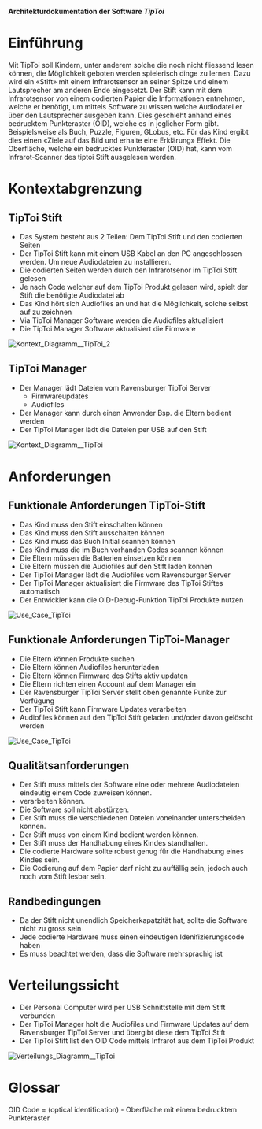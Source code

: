 **Architekturdokumentation der Software *TipToi***

# Einführung
<!--
Diese Vorlage einer Architekturdokumentation ... ist eine vereinfachte und angepasste Version der Vorlage arc42[^1] sowie . 
-->
Mit TipToi soll Kindern, unter anderem solche die noch nicht fliessend lesen können, die Möglichkeit geboten werden spielerisch dinge zu lernen. Dazu wird ein «Stift» mit einem Infrarotsensor an seiner Spitze und einem Lautsprecher am anderen Ende eingesetzt. Der Stift kann mit dem Infrarotsensor von einem codierten Papier die Informationen entnehmen, welche er benötigt, um mittels Software zu wissen welche Audiodatei er über den Lautsprecher ausgeben kann. Dies geschieht anhand eines bedrucktem Punkteraster (OID), welche es in jeglicher Form gibt. Beispielsweise als Buch, Puzzle, Figuren, GLobus, etc. Für das Kind ergibt dies einen «Ziele auf das Bild und erhalte eine Erklärung» Effekt. Die Oberfläche, welche ein bedrucktes Punkteraster (OID) hat, kann vom Infrarot-Scanner des tiptoi Stift ausgelesen werden.

# Kontextabgrenzung 
## TipToi Stift
- Das System besteht aus 2 Teilen: Dem TipToi Stift und den codierten Seiten
- Der TipToi Stift kann mit einem USB Kabel an den PC angeschlossen werden. Um neue Audiodateien zu installieren.
- Die codierten Seiten werden durch den Infrarotsenor im TipToi Stift gelesen
- Je nach Code welcher auf dem TipToi Produkt gelesen wird, spielt der Stift die benötigte Audiodatei ab
- Das Kind hört sich Audiofiles an und hat die Möglichkeit, solche selbst auf zu zeichnen
- Via TipToi Manager Software werden die Audiofiles aktualisiert
- Die TipToi Manager Software aktualisiert die Firmware

![Kontext_Diagramm__TipToi_2](Kontext_Dia_TipToi_Stift_V3.png)

## TipToi Manager
- Der Manager lädt Dateien vom Ravensburger TipToi Server
  - Firmwareupdates
  - Audiofiles
- Der Manager kann durch einen Anwender Bsp. die Eltern bedient werden
- Der TipToi Manager lädt die Dateien per USB auf den Stift

![Kontext_Diagramm__TipToi](Kontext_Diagramm_TipToi_v.2.jpg)

# Anforderungen
## Funktionale Anforderungen TipToi-Stift
- Das Kind muss den Stift einschalten können
- Das Kind muss den Stift ausschalten können
- Das Kind muss das Buch Initial scannen können
- Das Kind muss die im Buch vorhanden Codes scannen können
- Die Eltern müssen die Batterien einsetzen können
- Die Eltern müssen die Audiofiles auf den Stift laden können
- Der TipToi Manager lädt die Audiofiles vom Ravensburger Server
- Der TipToi Manager aktualisiert die Firmware des TipToi Stiftes automatisch
- Der Entwickler kann die OID-Debug-Funktion TipToi Produkte nutzen

![Use_Case_TipToi](Use_Case_TipToi_V3.png)

## Funktionale Anforderungen TipToi-Manager
- Die Eltern können Produkte suchen
- Die Eltern können Audiofiles  herunterladen
- Die Eltern können Firmware des Stifts aktiv updaten
- Die Eltern richten einen Account auf dem Manager ein
- Der Ravensburger TipToi Server stellt oben genannte Punke zur Verfügung
- Der TipToi Stift kann Firmware Updates verarbeiten
- Audiofiles können auf den TipToi Stift geladen und/oder davon gelöscht werden

![Use_Case_TipToi](Use_Case_TipToi_Manager.png)

## Qualitätsanforderungen
-	Der Stift muss mittels der Software eine oder mehrere Audiodateien eindeutig einem Code zuweisen können.
-	verarbeiten können.
-	Die Software soll nicht abstürzen.
-	Der Stift muss die verschiedenen Dateien voneinander unterscheiden können. 
-	Der Stift muss von einem Kind bedient werden können. 
-	Der Stift muss der Handhabung eines Kindes standhalten. 
-	Die codierte Hardware sollte robust genug für die Handhabung eines Kindes sein. 
-	Die Codierung auf dem Papier darf nicht zu auffällig sein, jedoch auch noch vom Stift lesbar sein. 


## Randbedingungen
<!-- *Anforderungen, Vorgaben, welche das Team beim Design der Software einschränkt* -->
- Da der Stift nicht unendlich Speicherkapatzität hat, sollte die Software nicht zu gross sein
- Jede codierte Hardware muss einen eindeutigen Idenifizierungscode haben
- Es muss beachtet werden, dass die Software mehrsprachig ist


# Verteilungssicht
<!--*Verteilungsdiagramm + Beschreibung*-->
- Der Personal Computer wird per USB Schnittstelle mit dem Stift verbunden
- Der TipToi Manager holt die Audiofiles und Firmware Updates auf dem Ravensburger TipToi Server und übergibt diese dem TipToi Stift
- Der TipToi Stift list den OID Code mittels Infrarot aus dem TipToi Produkt

![Verteilungs_Diagramm__TipToi](Verteilungs_Diagramm_TipToi_v2.png)


# Glossar
OID Code = (optical identification) - Oberfläche mit einem bedrucktem Punkteraster 

<!-- Dieser Abschnitt ist auskommentiert
[^1]: www.arc42.de
-->

